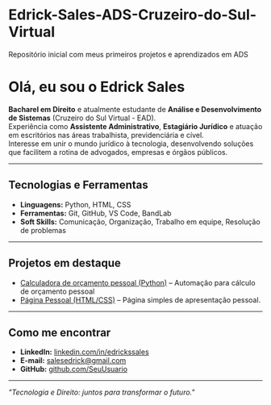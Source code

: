 # Edrick-Sales-ADS-Cruzeiro-do-Sul-Virtual
Repositório inicial com meus primeiros projetos e aprendizados em ADS
# Olá, eu sou o Edrick Sales 

**Bacharel em Direito** e atualmente estudante de **Análise e Desenvolvimento de Sistemas** (Cruzeiro do Sul Virtual - EAD).  
Experiência como **Assistente Administrativo**, **Estagiário Jurídico** e atuação em escritórios nas áreas trabalhista, previdenciária e cível.  
Interesse em unir o mundo jurídico à tecnologia, desenvolvendo soluções que facilitem a rotina de advogados, empresas e órgãos públicos.  

---

## Tecnologias e Ferramentas
- **Linguagens:** Python, HTML, CSS
- **Ferramentas:** Git, GitHub, VS Code, BandLab
- **Soft Skills:** Comunicação, Organização, Trabalho em equipe, Resolução de problemas

---

## Projetos em destaque
- [Calculadora de orçamento pessoal (Python)](link_projeto) – Automação para cálculo de orçamento pessoal
- [Página Pessoal (HTML/CSS)](link_projeto) – Página simples de apresentação pessoal.

---

## Como me encontrar
- **LinkedIn:** [linkedin.com/in/edrickssales](https://www.linkedin.com/in/edrickssales)
- **E-mail:** salesedrick@gmail.com
- **GitHub:** [github.com/SeuUsuario](https://github.com/edricksales)

---
*"Tecnologia e Direito: juntos para transformar o futuro."*
